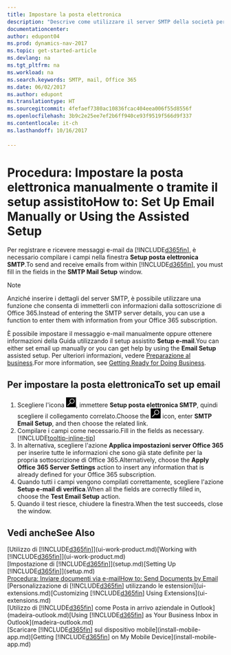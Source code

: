 ```yaml
---
title: Impostare la posta elettronica
description: "Descrive come utilizzare il server SMTP della società per inviare e ricevere messaggi e-mail all'interno di Dynamics NAV o, in alternativa, come utilizzare le impostazioni del server di posta elettronica create con la sottoscrizione di Office 365."
documentationcenter: 
author: edupont04
ms.prod: dynamics-nav-2017
ms.topic: get-started-article
ms.devlang: na
ms.tgt_pltfrm: na
ms.workload: na
ms.search.keywords: SMTP, mail, Office 365
ms.date: 06/02/2017
ms.author: edupont
ms.translationtype: HT
ms.sourcegitcommit: 4fefaef7380ac10836fcac404eea006f55d8556f
ms.openlocfilehash: 3b9c2e25ee7ef2b6ff940ce93f9519f566d9f337
ms.contentlocale: it-ch
ms.lasthandoff: 10/16/2017

---
```

# <a name="how-to-set-up-email-manually-or-using-the-assisted-setup"></a><span data-ttu-id="453f5-103">Procedura: Impostare la posta elettronica manualmente o tramite il setup assistito</span><span class="sxs-lookup"><span data-stu-id="453f5-103">How to: Set Up Email Manually or Using the Assisted Setup</span></span>
<span data-ttu-id="453f5-104">Per registrare e ricevere messaggi e-mail da [!INCLUDE[d365fin](includes/d365fin_md.md)], è necessario compilare i campi nella finestra **Setup posta elettronica SMTP**.</span><span class="sxs-lookup"><span data-stu-id="453f5-104">To send and receive emails from within [!INCLUDE[d365fin](includes/d365fin_md.md)], you must fill in the fields in the **SMTP Mail Setup** window.</span></span>

> [!NOTE]  
>   <span data-ttu-id="453f5-105">Anziché inserire i dettagli del server SMTP, è possibile utilizzare una funzione che consenta di immetterli con informazioni dalla sottoscrizione di Office 365.</span><span class="sxs-lookup"><span data-stu-id="453f5-105">Instead of entering the SMTP server details, you can use a function to enter them with information from your Office 365 subscription.</span></span>

<span data-ttu-id="453f5-106">È possibile impostare il messaggio e-mail manualmente oppure ottenere informazioni della Guida utilizzando il setup assistito **Setup e-mail**.</span><span class="sxs-lookup"><span data-stu-id="453f5-106">You can either set email up manually or you can get help by using the **Email Setup** assisted setup.</span></span> <span data-ttu-id="453f5-107">Per ulteriori informazioni, vedere [Preparazione al business](ui-get-ready-business.md).</span><span class="sxs-lookup"><span data-stu-id="453f5-107">For more information, see [Getting Ready for Doing Business](ui-get-ready-business.md).</span></span>  

## <a name="to-set-up-email"></a><span data-ttu-id="453f5-108">Per impostare la posta elettronica</span><span class="sxs-lookup"><span data-stu-id="453f5-108">To set up email</span></span>
1. <span data-ttu-id="453f5-109">Scegliere l'icona ![Cerca pagina o report](media/ui-search/search_small.png "icona Cerca pagina o report"), immettere **Setup posta elettronica SMTP**, quindi scegliere il collegamento correlato.</span><span class="sxs-lookup"><span data-stu-id="453f5-109">Choose the ![Search for Page or Report](media/ui-search/search_small.png "Search for Page or Report icon") icon, enter **SMTP Email Setup**, and then choose the related link.</span></span>
2. <span data-ttu-id="453f5-110">Compilare i campi come necessario.</span><span class="sxs-lookup"><span data-stu-id="453f5-110">Fill in the fields as necessary.</span></span> [!INCLUDE[tooltip-inline-tip](includes/tooltip-inline-tip_md.md)]
3. <span data-ttu-id="453f5-111">In alternativa, scegliere l'azione **Applica impostazioni server Office 365** per inserire tutte le informazioni che sono già state definite per la propria sottoscrizione di Office 365.</span><span class="sxs-lookup"><span data-stu-id="453f5-111">Alternatively, choose the **Apply Office 365 Server Settings** action to insert any information that is already defined for your Office 365 subscription.</span></span>
4. <span data-ttu-id="453f5-112">Quando tutti i campi vengono compilati correttamente, scegliere l'azione **Setup e-mail di verifica**.</span><span class="sxs-lookup"><span data-stu-id="453f5-112">When all the fields are correctly filled in, choose the **Test Email Setup** action.</span></span>
5. <span data-ttu-id="453f5-113">Quando il test riesce, chiudere la finestra.</span><span class="sxs-lookup"><span data-stu-id="453f5-113">When the test succeeds, close the window.</span></span>

## <a name="see-also"></a><span data-ttu-id="453f5-114">Vedi anche</span><span class="sxs-lookup"><span data-stu-id="453f5-114">See Also</span></span>  
<span data-ttu-id="453f5-115">[Utilizzo di [!INCLUDE[d365fin](includes/d365fin_md.md)]](ui-work-product.md)</span><span class="sxs-lookup"><span data-stu-id="453f5-115">[Working with [!INCLUDE[d365fin](includes/d365fin_md.md)]](ui-work-product.md)</span></span>  
<span data-ttu-id="453f5-116">[Impostazione di [!INCLUDE[d365fin](includes/d365fin_md.md)]](setup.md)</span><span class="sxs-lookup"><span data-stu-id="453f5-116">[Setting Up [!INCLUDE[d365fin](includes/d365fin_md.md)]](setup.md)</span></span>  
[<span data-ttu-id="453f5-117">Procedura: Inviare documenti via e-mail</span><span class="sxs-lookup"><span data-stu-id="453f5-117">How to: Send Documents by Email</span></span>](ui-how-send-documents-email.md)  
<span data-ttu-id="453f5-118">[Personalizzazione di [!INCLUDE[d365fin](includes/d365fin_md.md)] utilizzando le estensioni](ui-extensions.md)</span><span class="sxs-lookup"><span data-stu-id="453f5-118">[Customizing [!INCLUDE[d365fin](includes/d365fin_md.md)] Using Extensions](ui-extensions.md)</span></span>  
<span data-ttu-id="453f5-119">[Utilizzo di [!INCLUDE[d365fin](includes/d365fin_md.md)] come Posta in arrivo aziendale in Outlook](madeira-outlook.md)</span><span class="sxs-lookup"><span data-stu-id="453f5-119">[Using [!INCLUDE[d365fin](includes/d365fin_md.md)] as Your Business Inbox in Outlook](madeira-outlook.md)</span></span>  
<span data-ttu-id="453f5-120">[Scaricare [!INCLUDE[d365fin](includes/d365fin_md.md)] sul dispositivo mobile](install-mobile-app.md)</span><span class="sxs-lookup"><span data-stu-id="453f5-120">[Getting [!INCLUDE[d365fin](includes/d365fin_md.md)] on My Mobile Device](install-mobile-app.md)</span></span>

